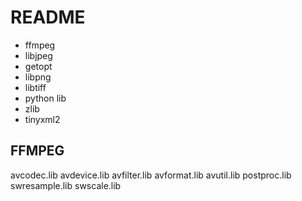 # README

* ffmpeg
* libjpeg
* getopt
* libpng
* libtiff
* python lib
* zlib
* tinyxml2

## FFMPEG

avcodec.lib
avdevice.lib
avfilter.lib
avformat.lib
avutil.lib
postproc.lib
swresample.lib
swscale.lib
